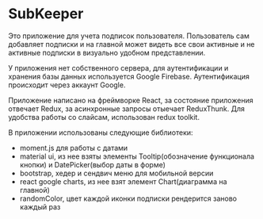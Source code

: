 # SubKeeper

Это приложение для учета подписок пользователя. Пользователь сам добавляет подписки и на главной может видеть все свои активные и не активные подписки в визуально удобном представлении.

У приложения нет собственного сервера, для аутентификации и хранения базы данных используется Google Firebase. Аутентификация происходит через аккаунт Google.

Приложение написано на фреймворке React, за состояние приложения отвечает Redux, за асинхронные запросы отыечает ReduxThunk. Для удобства работы со слайсам, использован redux toolkit.

В приложении использованы следующие библиотеки:
- moment.js для работы с датами
- material ui, из нее взяты элементы Tooltip(обозначение функционала кнопки) и DatePicker(выбор даты в форме)
- bootstrap, хедер и сендвич меню для мобильной версии
- react google charts, из нее взят элемент Chart(диаграмма на главной)
- randomColor, цвет каждой иконки подписки рендерится заново каждый раз
